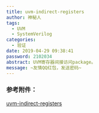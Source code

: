 ```yaml
---
title: uvm-indirect-registers
author: 神秘人
tags:
  - UVM
  - SystemVerilog
categories:
  - 验证
date: 2019-04-29 09:38:41
password: 2102034
abstract: UVM寄存器间接访问package。
message: ~友情QQ红包，发送密码~
---
```


### 参考附件：
[uvm-indirect-registers](uvm-indirect-registers.rar)
